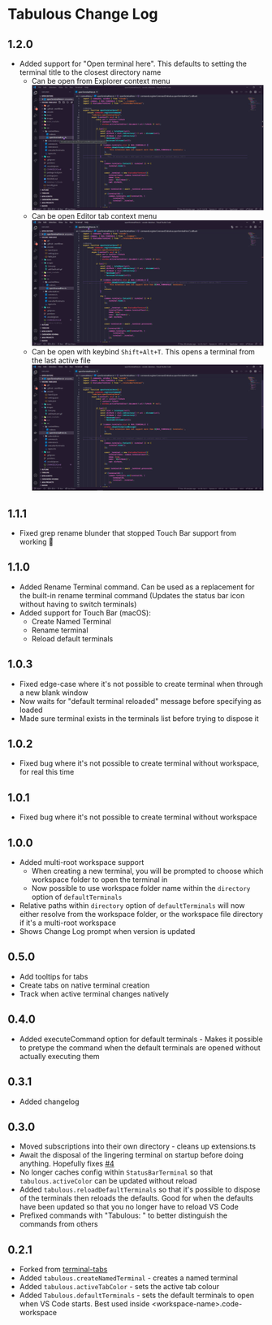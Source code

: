 # Tabulous Change Log

## 1.2.0
* Added support for "Open terminal here". This defaults to setting the terminal title to the closest directory name
    * Can be open from Explorer context menu
    ![explorer context menu](images/O2gbG72Pin.gif)
    * Can be open Editor tab context menu
    ![editor title context menu](images\Q5SczO7hKU.gif)
    * Can be open with keybind `Shift+Alt+T`. This opens a terminal from the last active file
    ![keybind](images/PINogQfPoq.gif)

## 1.1.1
* Fixed grep rename blunder that stopped Touch Bar support from working 🤦

## 1.1.0
* Added Rename Terminal command. Can be used as a replacement for the built-in rename terminal command (Updates the status bar icon without having to switch terminals)
* Added support for Touch Bar (macOS):
    * Create Named Terminal
    * Rename terminal
    * Reload default terminals

## 1.0.3
* Fixed edge-case where it's not possible to create terminal when through a new blank window
* Now waits for "default terminal reloaded" message before specifying as loaded
* Made sure terminal exists in the terminals list before trying to dispose it

## 1.0.2
* Fixed bug where it's not possible to create terminal without workspace, for real this time

## 1.0.1
* Fixed bug where it's not possible to create terminal without workspace

## 1.0.0
* Added multi-root workspace support
    * When creating a new terminal, you will be prompted to choose which workspace folder to open the terminal in
    * Now possible to use workspace folder name within the `directory` option of `defaultTerminals`
* Relative paths within `directory` option of `defaultTerminals` will now either resolve from the workspace folder, or the workspace file directory if it's a multi-root workspace
* Shows Change Log prompt when version is updated


## 0.5.0
* Add tooltips for tabs
* Create tabs on native terminal creation
* Track when active terminal changes natively

## 0.4.0
* Added executeCommand option for default terminals - Makes it possible to pretype the command when the default terminals are opened without actually executing them

## 0.3.1

* Added changelog

## 0.3.0

* Moved subscriptions into their own directory - cleans up extensions.ts
* Await the disposal of the lingering terminal on startup before doing anything. Hopefully fixes [#4](https://github.com/NitroGhost/vscode-tabulous/issues/4)
* No longer caches config within `StatusBarTerminal` so that `tabulous.activeColor` can be updated without reload
* Added `tabulous.reloadDefaultTerminals` so that it's possible to dispose of the terminals then reloads the defaults. Good for when the defaults have been updated so that you no longer have to reload VS Code
* Prefixed commands with "Tabulous: " to better distinguish the commands from others

## 0.2.1

* Forked from [terminal-tabs](https://github.com/Tyriar/vscode-terminal-tabs)
* Added `tabulous.createNamedTerminal` - creates a named terminal
* Added `tabulous.activeTabColor` - sets the active tab colour
* Added `Tabulous.defaultTerminals` - sets the default terminals to open when VS Code starts. Best used inside \<workspace-name\>.code-workspace
